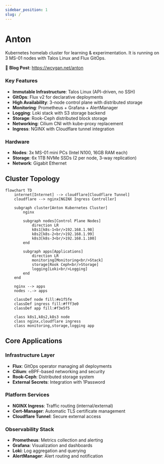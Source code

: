 ```yaml
---
sidebar_position: 1
slug: /
---
```


# Anton

Kubernetes homelab cluster for learning & experimentation. It is running on 3 MS-01 nodes with Talos Linux and Flux GitOps.

🔗 **Blog Post**: https://wcygan.net/anton

### Key Features
- **Immutable Infrastructure**: Talos Linux (API-driven, no SSH)
- **GitOps**: Flux v2 for declarative deployments
- **High Availability**: 3-node control plane with distributed storage
- **Monitoring**: Prometheus + Grafana + AlertManager
- **Logging**: Loki stack with S3 storage backend
- **Storage**: Rook-Ceph distributed block storage
- **Networking**: Cilium CNI with kube-proxy replacement
- **Ingress**: NGINX with Cloudflare tunnel integration

### Hardware
- **Nodes**: 3x MS-01 mini PCs (Intel N100, 16GB RAM each)
- **Storage**: 6x 1TB NVMe SSDs (2 per node, 3-way replication)
- **Network**: Gigabit Ethernet

## Cluster Topology

```mermaid
flowchart TD
    internet[Internet] --> cloudflare[Cloudflare Tunnel]
    cloudflare --> nginx[NGINX Ingress Controller]
    
    subgraph cluster[Anton Kubernetes Cluster]
        nginx
        
        subgraph nodes[Control Plane Nodes]
            direction LR
            k8s1[k8s-1<br/>192.168.1.98]
            k8s2[k8s-2<br/>192.168.1.99] 
            k8s3[k8s-3<br/>192.168.1.100]
        end
        
        subgraph apps[Applications]
            direction LR
            monitoring[Monitoring<br/>Stack]
            storage[Rook Ceph<br/>Storage]
            logging[Loki<br/>Logging]
        end
    end
    
    nginx --> apps
    nodes -.-> apps
    
    classDef node fill:#e1f5fe
    classDef ingress fill:#fff3e0
    classDef app fill:#f3e5f5
    
    class k8s1,k8s2,k8s3 node
    class nginx,cloudflare ingress
    class monitoring,storage,logging app
```

## Core Applications

### Infrastructure Layer
- **Flux**: GitOps operator managing all deployments
- **Cilium**: eBPF-based networking and security
- **Rook-Ceph**: Distributed storage system
- **External Secrets**: Integration with 1Password

### Platform Services  
- **NGINX Ingress**: Traffic routing (internal/external)
- **Cert-Manager**: Automatic TLS certificate management
- **Cloudflare Tunnel**: Secure external access

### Observability Stack
- **Prometheus**: Metrics collection and alerting
- **Grafana**: Visualization and dashboards  
- **Loki**: Log aggregation and querying
- **AlertManager**: Alert routing and notification
